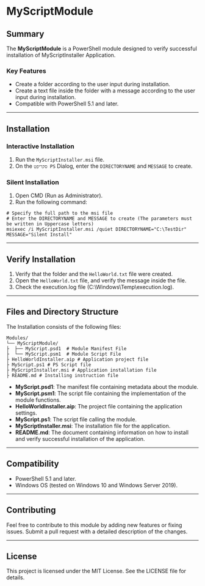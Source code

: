 # MyScriptModule

## Summary
The **MyScriptModule** is a PowerShell module designed to verify successful installation of MyScriptInstaller Application.

### Key Features
- Create a folder according to the user input during installation.
- Create a text file inside the folder with a message according to the user input during installation.
- Compatible with PowerShell 5.1 and later.

---

## Installation

### Interactive Installation
1. Run the `MyScriptInstaller.msi` file.
2. On the `סקריפט PS` Dialog, enter the `DIRECTORYNAME` and `MESSAGE` to create.

### Silent Installation
1. Open CMD (Run as Administrator).
2. Run the following command:
```
# Specify the full path to the msi file
# Enter the DIRECTORYNAME and MESSAGE to create (The parameters must be written in Uppercase letters)
msiexec /i MyScriptInstaller.msi /quiet DIRECTORYNAME="C:\TestDir" MESSAGE="Silent Install"
```
---

## Verify Installation

1. Verify that the folder and the `HelloWorld.txt` file were created.
2. Open the `HelloWorld.txt` file, and verify the message inside the file.
3. Check the execution.log file (C:\Windows\Temp\execution.log).
---

## Files and Directory Structure

The Installation consists of the following files:

```
Modules/
└── MyScriptModule/
├  ├── MyScript.psd1  # Module Manifest File
├  └── MyScript.psm1  # Module Script File
├ HelloWorldInstaller.aip # Application project file
├ MyScript.ps1 # PS Script file
├ MyScriptInstaller.msi # Application installation file
├ README.md # Installing instruction file
```

- **MyScript.psd1**: The manifest file containing metadata about the module.
- **MyScript.psm1**: The script file containing the implementation of the module functions.
- **HelloWorldInstaller.aip**: The project file containing the application settings.
- **MyScript.ps1**: The script file calling the module.
- **MyScriptInstaller.msi**: The installation file for the application.
- **README.md**: The document containing information on how to install and verify successful installation of the application.

---

## Compatibility
- PowerShell 5.1 and later.
- Windows OS (tested on Windows 10 and Windows Server 2019).

---

## Contributing
Feel free to contribute to this module by adding new features or fixing issues. Submit a pull request with a detailed description of the changes.

---

## License
This project is licensed under the MIT License. See the LICENSE file for details.

